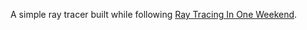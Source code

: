 A simple ray tracer built while following [Ray Tracing In One Weekend](https://raytracing.github.io/books/RayTracingInOneWeekend.html).